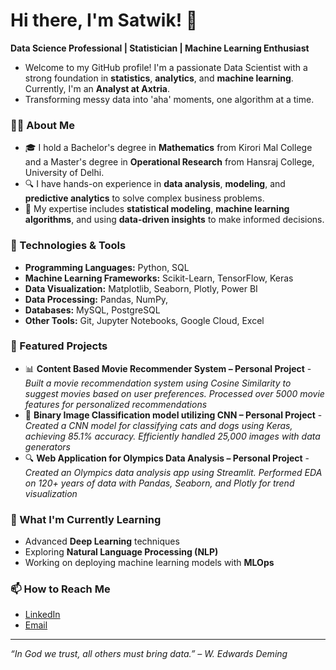 # Hi there, I'm Satwik! 👋 

**Data Science Professional | Statistician | Machine Learning Enthusiast**

- Welcome to my GitHub profile! I'm a passionate Data Scientist with a strong foundation in **statistics**, **analytics**, and **machine learning**. Currently, I'm an **Analyst at Axtria**. 
- Transforming messy data into 'aha' moments, one algorithm at a time.

### 👨‍💻 About Me
- 🎓 I hold a Bachelor's degree in **Mathematics** from Kirori Mal College and a Master's degree in **Operational Research** from Hansraj College, University of Delhi.
- 🔍 I have hands-on experience in **data analysis**, **modeling**, and **predictive analytics** to solve complex business problems.
- 🧠 My expertise includes **statistical modeling**, **machine learning algorithms**, and using **data-driven insights** to make informed decisions.

### 🔧 Technologies & Tools
- **Programming Languages:** Python, SQL
- **Machine Learning Frameworks:** Scikit-Learn, TensorFlow, Keras
- **Data Visualization:** Matplotlib, Seaborn, Plotly, Power BI
- **Data Processing:** Pandas, NumPy, 
- **Databases:** MySQL, PostgreSQL
- **Other Tools:** Git, Jupyter Notebooks, Google Cloud, Excel

### 🌟 Featured Projects
- 📊 **Content Based Movie Recommender System – Personal Project** - *Built a movie recommendation system using Cosine Similarity to suggest movies based on user preferences. Processed over 5000 movie features for personalized recommendations*
- 🤖 **Binary Image Classification model utilizing CNN – Personal Project** - *Created a CNN model for classifying cats and dogs using Keras, achieving 85.1% accuracy. Efficiently handled 25,000 images with data generators*
- 🔍 **Web Application for Olympics Data Analysis – Personal Project** - *Created an Olympics data analysis app using Streamlit. Performed EDA on 120+ years of data with Pandas, Seaborn, and Plotly for trend visualization*


### 🌱 What I'm Currently Learning
- Advanced **Deep Learning** techniques
- Exploring **Natural Language Processing (NLP)**
- Working on deploying machine learning models with **MLOps**

### 📫 How to Reach Me
- [LinkedIn](https://www.linkedin.com/in/psatwik)
- [Email](mailto:satwikpandey.sp@gmail.com)

---

*“In God we trust, all others must bring data.” – W. Edwards Deming*
